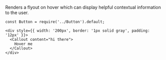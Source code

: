 Renders a flyout on hover which can display helpful contextual information to the user.

```
const Button = require('../Button').default;

<div style={{ width: '200px', border: '1px solid gray', padding: '12px' }}>
  <Callout content="hi there">
    Hover me
  </Callout>
</div>
```
